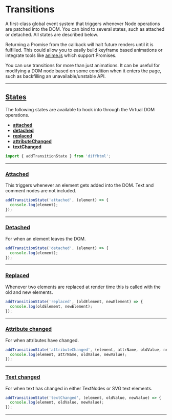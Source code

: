 # Transitions

A first-class global event system that triggers whenever Node operations are
patched into the DOM. You can bind to several states, such as attached or
detached. All states are described below.

Returning a Promise from the callback will halt future renders until it is
fulfilled. This could allow you to easily build keyframe based animations or
integrate tools like
[anime.js](https://animejs.com/documentation/#finishedPromise) which support
Promises.

You can use transitions for more than just animations. It can be useful for
modifying a DOM node based on some condition when it enters the page, such as
backfilling an unavailable/unstable API.

<a name="states"></a>

---

## <a href="#states">States</a>

The following states are available to hook into through the Virtual DOM
operations.

- [**attached**](#attached)
- [**detached**](#detached)
- [**replaced**](#replaced)
- [**attributeChanged**](#attribute-changed)
- [**textChanged**](#text-changed)

```js
import { addTransitionState } from 'diffhtml';
```

<a name="attached"></a>

---

### <a href="#attached">Attached</a>

This triggers whenever an element gets added into the DOM. Text and comment
nodes are not included.

```js
addTransitionState('attached', (element) => {
  console.log(element);
});
```

<a name="detached"></a>

---

### <a href="#detached">Detached</a>

For when an element leaves the DOM.

```js
addTransitionState('detached', (element) => {
  console.log(element);
});
```

<a name="replaced"></a>

---

### <a href="#replaced">Replaced</a>

Whenever two elements are replaced at render time this is called with the old
and new elements.

```js
addTransitionState('replaced', (oldElement, newElement) => {
  console.log(oldElement, newElement);
});
```

<a name="attribute-changed"></a>

---

### <a href="#attribute-changed">Attribute changed</a>

For when attributes have changed.

```js
addTransitionState('attributeChanged', (element, attrName, oldValue, newValue) => {
  console.log(element, attrName, oldValue, newValue);
});
```

<a name="text-changed"></a>

---

### <a href="#text-changed">Text changed</a>

For when text has changed in either TextNodes or SVG text elements.

```js
addTransitionState('textChanged', (element, oldValue, newValue) => {
  console.log(element, oldValue, newValue);
});
```

---
